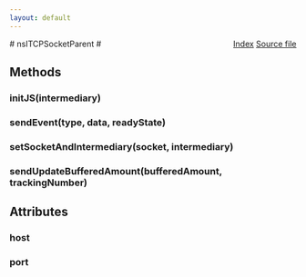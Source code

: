```yaml
---
layout: default
---
```

<div class='links' style='float:right'><a href="../index.html">Index</a>
<a href="http://dxr.mozilla.org/mozilla-central/source/dom/network/interfaces/nsITCPSocketParent.idl">Source file</a>
</div>
# nsITCPSocketParent #

## Methods ##

### initJS(intermediary) ###

### sendEvent(type, data, readyState) ###

### setSocketAndIntermediary(socket, intermediary) ###

### sendUpdateBufferedAmount(bufferedAmount, trackingNumber) ###

## Attributes ##

### host ###

### port ###
